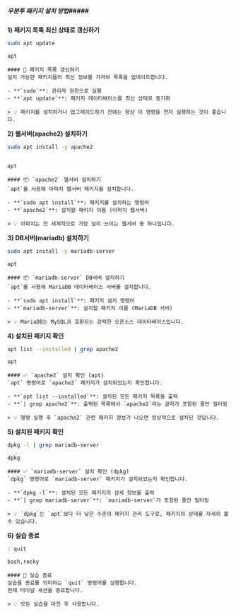 ##### 우분투 패키지 설치 방법#####

**1) 패키지 목록 최신 상태로 갱신하기**

```bash
sudo apt update
```

```tech
apt
```

```desc
#### 🔄 패키지 목록 갱신하기
설치 가능한 패키지들의 최신 정보를 가져와 목록을 업데이트합니다.

- **`sudo`**: 관리자 권한으로 실행
- **`apt update`**: 패키지 데이터베이스를 최신 상태로 동기화

> 💡 패키지를 설치하거나 업그레이드하기 전에는 항상 이 명령을 먼저 실행하는 것이 좋습니다.
```

**2) 웹서버(apache2) 설치하기**


```bash
sudo apt install -y apache2
```
```no-err-check
```

```tech
apt
```

```desc
#### 📦 `apache2` 웹서버 설치하기
`apt`를 사용해 아파치 웹서버 패키지를 설치합니다.

- **`sudo apt install`**: 패키지를 설치하는 명령어
- **`apache2`**: 설치할 패키지 이름 (아파치 웹서버)

> 💡 아파치는 전 세계적으로 가장 널리 쓰이는 웹서버 중 하나입니다.
```

**3) DB서버(mariadb) 설치하기**


```bash
sudo apt install -y mariadb-server
```

```tech
apt
```

```desc
#### 📦 `mariadb-server` DB서버 설치하기
`apt`를 사용해 MariaDB 데이터베이스 서버를 설치합니다.

- **`sudo apt install`**: 패키지 설치 명령어
- **`mariadb-server`**: 설치할 패키지 이름 (MariaDB 서버)

> 💡 MariaDB는 MySQL과 호환되는 강력한 오픈소스 데이터베이스입니다.
```

**4) 설치된 패키지 확인**

```bash
apt list --installed | grep apache2
```

```tech
apt
```

```desc
#### ✅ `apache2` 설치 확인 (apt)
`apt` 명령어로 `apache2` 패키지가 설치되었는지 확인합니다.

- **`apt list --installed`**: 설치된 모든 패키지 목록을 출력
- **`| grep apache2`**: 출력된 목록에서 `apache2`라는 글자가 포함된 줄만 필터링

> 💡 명령 실행 후 `apache2` 관련 패키지 정보가 나오면 정상적으로 설치된 것입니다.
```

**5) 설치된 패키지 확인**

```bash
dpkg -l | grep mariadb-server
```

```tech
dpkg
```

```desc
#### ✅ `mariadb-server` 설치 확인 (dpkg)
`dpkg` 명령어로 `mariadb-server` 패키지가 설치되었는지 확인합니다.

- **`dpkg -l`**: 설치된 모든 패키지의 상세 정보를 출력
- **`| grep mariadb-server`**: `mariadb-server`가 포함된 줄만 필터링

> 💡 `dpkg`는 `apt`보다 더 낮은 수준의 패키지 관리 도구로, 패키지의 상태를 자세히 볼 수 있습니다.
```


**6) 실습 종료**

```bash
: quit
```

```tech
bash,rocky
```

```desc
#### 👋 실습 종료
실습을 종료를 의미하는 `quit` 명령어를 실행합니다.
현재 터미널 세션을 종료합니다.

> 💡 모든 실습을 마친 후 사용합니다.
```
